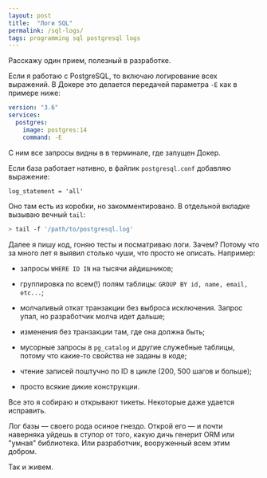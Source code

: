 ```yaml
---
layout: post
title:  "Логи SQL"
permalink: /sql-logs/
tags: programming sql postgresql logs
---
```


Расскажу один прием, полезный в разработке.

Если я работаю с PostgreSQL, то включаю логирование всех выражений. В Докере это
делается передачей параметра `-E` как в примере ниже:

~~~yaml
version: "3.6"
services:
  postgres:
    image: postgres:14
    command: -E
~~~

С ним все запросы видны в в терминале, где запущен Докер.

Если база работает нативно, в файлик `postgresql.conf` добавляю выражение:

~~~
log_statement = 'all'
~~~

Оно там есть из коробки, но закомментировано. В отдельной вкладке вызываю вечный `tail`:

~~~bash
> tail -f '/path/to/postgresql.log'
~~~

Далее я пишу код, гоняю тесты и посматриваю логи. Зачем? Потому что за много лет
я выявил столько чуши, что просто не описать. Например:

- запросы `WHERE ID IN` на тысячи айдишников;

- группировка по всем(!) полям таблицы: `GROUP BY id, name, email, etc...`;

- молчаливый откат транзакции без выброса исключения. Запрос упал, но
  разработчик молча идет дальше;

- изменения без транзакции там, где она должна быть;

- мусорные запросы в `pg_catalog` и другие служебные таблицы, потому что
  какие-то свойства не заданы в коде;

- чтение записей поштучно по ID в цикле (200, 500 шагов и больше);

- просто всякие дикие конструкции.

Все это я собираю и открывают тикеты. Некоторые даже удается исправить.

Лог базы — своего рода осиное гнездо. Открой его — и почти наверняка уйдешь в
ступор от того, какую дичь генерит ORM или "умная" библиотека. Или разработчик,
вооруженный всем этим добром.

Так и живем.
